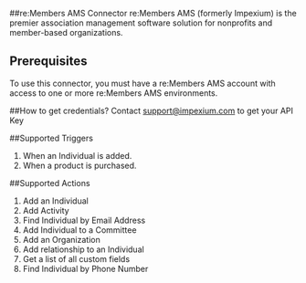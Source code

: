 ##re:Members AMS Connector
re:Members AMS (formerly Impexium) is the premier association management software solution for nonprofits and member-based organizations.

## Prerequisites
To use this connector, you must have a re:Members AMS account with access to one or more re:Members AMS environments.

##How to get credentials?
Contact support@impexium.com to get your API Key


##Supported Triggers
1. When an Individual is added.
2. When a product is purchased.

##Supported Actions
1. Add an Individual
2. Add Activity
3. Find Individual by Email Address
4. Add Individual to a Committee
5. Add an Organization
6. Add relationship to an Individual
7. Get a list of all custom fields
8. Find Individual by Phone Number


